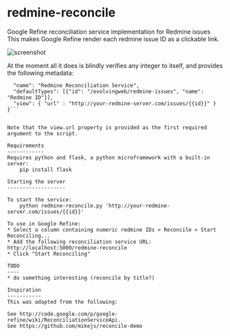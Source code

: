 redmine-reconcile
=================

Google Refine reconciliation service implementation for Redmine issues
This makes Google Refine render each redmine issue ID as a clickable link.

![screenshot](http://dl-web.dropbox.com/u/29440342/screenshots/Screen%20Shot%202012-06-22%20at%204.08.56%20PM.png)

At the moment all it does is blindly verifies any integer to itself, and provides the following metadata:

```metadata = {
  "name": "Redmine Reconciliation Service",
  "defaultTypes": [{"id": "/evolvingweb/redmine-issues", "name": "Redmine ID"}],
  "view": { "url" : "http://your-redmine-server.com/issues/{{id}}" } 
}```


Note that the view.url property is provided as the first required argument to the script.

Requirements
------------
Requires python and flask, a python microframework with a built-in server:
    pip install flask

Starting the server
-------------------

To start the service:
    python redmine-reconcile.py 'http://your-redmine-server.com/issues/{{id}}'

To use in Google Refine:
* Select a column containing numeric redmine IDs > Reconcile > Start Reconciling...
* Add the following reconciliation service URL: http://localhost:5000/redmine-reconcile
* Click "Start Reconciling"

TODO
----
* do something interesting (reconcile by title?)

Inspiration
-----------
This was adapted from the following:

See http://code.google.com/p/google-refine/wiki/ReconciliationServiceApi.
See https://github.com/mikejs/reconcile-demo
